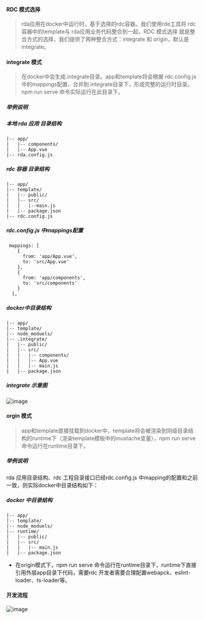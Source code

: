 #### RDC 模式选择

> rda应用在docker中运行时，基于选择的rdc容器。我们使用rde工具将 rdc容器中的template与 rda应用业务代码整合到一起，RDC 模式选择 就是整合方式的选择，我们提供了两种整合方式：integrate 和 origin，默认是 integrate。

#### integrate 模式

> 在docker中会生成.integrate目录。app和template将会根据 rdc.config.js中的mappings配置，合并到.integrate目录下，形成完整的运行时目录。npm run serve 命令实际运行在此目录下。

##### 举例说明

##### 本地 rda 应用 目录结构

```
|-- app/
|   |-- components/
|   |-- App.vue
|-- rda.config.js
```

##### rdc 容器 目录结构

```
|-- app/
|-- template/
|   |-- public/
|   |-- src/
|   |   |--main.js
|   |-- package.json
|-- rdc.config.js
```

##### rdc.config.js 中mappings配置
```
 mappings: [
    {
      from: 'app/App.vue',
      to: 'src/App.vue'
    },
    {
      from: 'app/components',
      to: 'src/components'
    }
  ],
```

##### docker中目录结构

```
|-- app/
|-- template/
|-- node_moduels/
|-- .integrate/
|   |-- public/
|   |-- src/
|   |   |-- components/
|   |   |-- App.vue
|   |   |-- main.js
|   |-- package.json
```

##### integrate 示意图

![image](https://haitao.nos.netease.com/0a0be696-4ac4-4d9b-bc90-c56ab79809b5_902_497.jpg)

#### orgin 模式

> app和template直接挂载到docker中，template将会被渲染到同级目录结构的runtime下（渲染template模板中的mustache变量），npm run serve 命令运行在runtime目录下。

##### 举例说明

rda 应用目录结构、rdc 工程目录接口已经rdc.config.js 中mapping的配置和之前一致，则实际docker中目录结构如下：

##### docker 中目录结构
```
|-- app/
|-- template/
|-- node_moduels/
|-- runtime/
|   |-- public/
|   |-- src/
|   |   |-- main.js
|   |-- package.json
```
- 在origin模式下，npm run serve 命令运行在runtime目录下，runtime下直接引用外层app目录下代码，需要rdc 开发者需要合理配置webapck、eslint-loader、ts-loader等。

#### 开发流程

![image](https://haitao.nos.netease.com/a9894af3-2b6b-407f-be2c-8116611b1c20_849_180.png)

